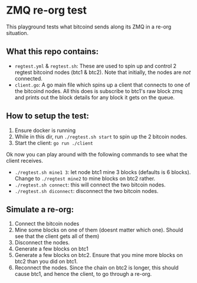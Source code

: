 # ZMQ re-org test

This playground tests what bitcoind sends along its ZMQ in a re-org situation. 

## What this repo contains:

- `regtest.yml` & `regtest.sh`: These are used to spin up and control 2 regtest
  bitcoind nodes (btc1 & btc2). Note that initially, the nodes are _not_
connected.
- `client.go`: A go main file which spins up a client that connects to one of
  the bitcoind nodes. All this does is subscribe to btc1's raw block zmq and
prints out the block details for any block it gets on the queue.

## How to setup the test:

1. Ensure docker is running
2. While in this dir, run `./regtest.sh start` to spin up the 2 bitcoin nodes.
3. Start the client: `go run ./client`

Ok now you can play around with the following commands to see what the client
receives. 

- `./regtest.sh mine1 3`: let node btc1 mine 3 blocks (defaults is 6 blocks).
  Change to `./regtest mine2` to mine blocks on btc2 rather.
- `./regtest.sh connect`: this will connect the two bitcoin nodes.
- `./regtest.sh diconnect`: disconnect the two bitcoin nodes. 

## Simulate a re-org:
1. Connect the bitcoin nodes
2. Mine some blocks on one of them (doesnt matter which one). Should see that
   the client gets all of them)
3. Disconnect the nodes.
4. Generate a few blocks on btc1
5. Generate a few blocks on btc2. Ensure that you mine more blocks on btc2 than
   you did on btc1.
6. Reconnect the nodes. Since the chain on btc2 is longer, this should cause
   btc1, and hence the client, to go through a re-org.

